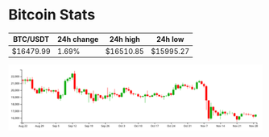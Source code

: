 # Bitcoin Stats

BTC/USDT|24h change|24h high|24h low|
|---|---|---|---|
|$16479.99|1.69%|$16510.85|$15995.27|

<img src="./chart.svg">
